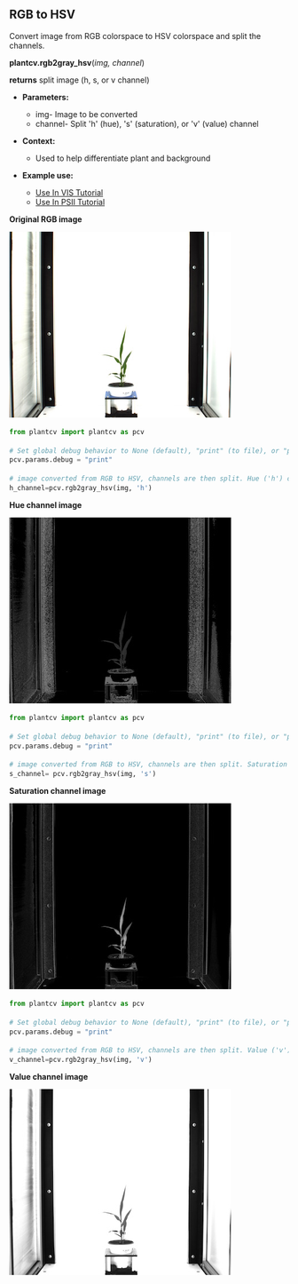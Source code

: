 ## RGB to HSV

Convert image from RGB colorspace to HSV colorspace and split the channels.

**plantcv.rgb2gray_hsv**(*img, channel*)

**returns** split image (h, s, or v channel)  

- **Parameters:**
    - img- Image to be converted
    - channel- Split 'h' (hue), 's' (saturation), or 'v' (value) channel
   
- **Context:**
    - Used to help differentiate plant and background
- **Example use:**
    - [Use In VIS Tutorial](vis_tutorial.md)
    - [Use In PSII Tutorial](psII_tutorial.md)

**Original RGB image**

![Screenshot](img/documentation_images/rgb2hsv/original_image.jpg)

```python
from plantcv import plantcv as pcv

# Set global debug behavior to None (default), "print" (to file), or "plot" (Jupyter Notebooks or X11)
pcv.params.debug = "print"

# image converted from RGB to HSV, channels are then split. Hue ('h') channel is outputed.
h_channel=pcv.rgb2gray_hsv(img, 'h')
```

**Hue channel image**

![Screenshot](img/documentation_images/rgb2hsv/hsv_hue.jpg)

```python
from plantcv import plantcv as pcv
    
# Set global debug behavior to None (default), "print" (to file), or "plot" (Jupyter Notebooks or X11)
pcv.params.debug = "print"
    
# image converted from RGB to HSV, channels are then split. Saturation ('s') channel is outputed.    
s_channel= pcv.rgb2gray_hsv(img, 's')
```  

**Saturation channel image**

![Screenshot](img/documentation_images/rgb2hsv/hsv_saturation.jpg)

```python
from plantcv import plantcv as pcv

# Set global debug behavior to None (default), "print" (to file), or "plot" (Jupyter Notebooks or X11)
pcv.params.debug = "print"

# image converted from RGB to HSV, channels are then split. Value ('v') channel is outputed.
v_channel=pcv.rgb2gray_hsv(img, 'v')
```  

**Value channel image**

![Screenshot](img/documentation_images/rgb2hsv/hsv_value.jpg)
